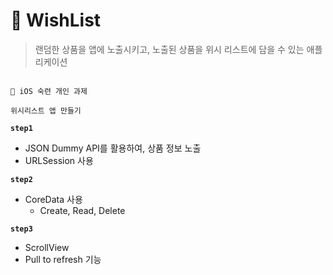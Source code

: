 # 📄 WishList
> 랜덤한 상품을 앱에 노출시키고, 노출된 상품을 위시 리스트에 담을 수 있는 애플리케이션
```

📩 iOS 숙련 개인 과제

위시리스트 앱 만들기

```

**`step1`**
- JSON Dummy API를 활용하여, 상품 정보 노출
- URLSession 사용

**`step2`**
- CoreData 사용
  - Create, Read, Delete

**`step3`**
-  ScrollView
-  Pull to refresh 기능

